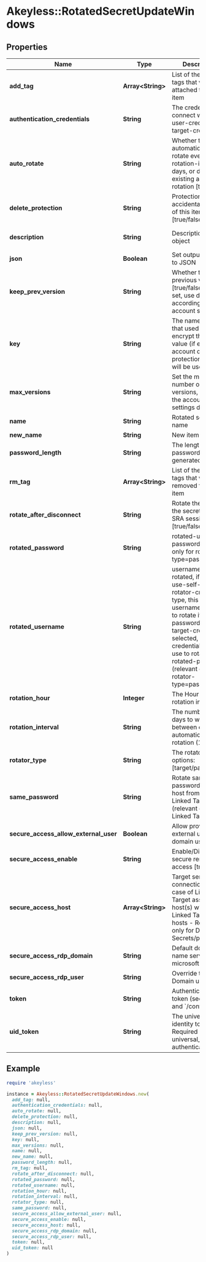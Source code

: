 # Akeyless::RotatedSecretUpdateWindows

## Properties

| Name | Type | Description | Notes |
| ---- | ---- | ----------- | ----- |
| **add_tag** | **Array&lt;String&gt;** | List of the new tags that will be attached to this item | [optional] |
| **authentication_credentials** | **String** | The credentials to connect with use-user-creds/use-target-creds | [optional][default to &#39;use-user-creds&#39;] |
| **auto_rotate** | **String** | Whether to automatically rotate every --rotation-interval days, or disable existing automatic rotation [true/false] | [optional] |
| **delete_protection** | **String** | Protection from accidental deletion of this item [true/false] | [optional] |
| **description** | **String** | Description of the object | [optional][default to &#39;default_metadata&#39;] |
| **json** | **Boolean** | Set output format to JSON | [optional][default to false] |
| **keep_prev_version** | **String** | Whether to keep previous version [true/false]. If not set, use default according to account settings | [optional] |
| **key** | **String** | The name of a key that used to encrypt the secret value (if empty, the account default protectionKey key will be used) | [optional] |
| **max_versions** | **String** | Set the maximum number of versions, limited by the account settings defaults. | [optional] |
| **name** | **String** | Rotated secret name |  |
| **new_name** | **String** | New item name | [optional] |
| **password_length** | **String** | The length of the password to be generated | [optional] |
| **rm_tag** | **Array&lt;String&gt;** | List of the existent tags that will be removed from this item | [optional] |
| **rotate_after_disconnect** | **String** | Rotate the value of the secret after SRA session ends [true/false] | [optional][default to &#39;false&#39;] |
| **rotated_password** | **String** | rotated-username password (relevant only for rotator-type&#x3D;password) | [optional] |
| **rotated_username** | **String** | username to be rotated, if selected use-self-creds at rotator-creds-type, this username will try to rotate it&#39;s own password, if use-target-creds is selected, target credentials will be use to rotate the rotated-password (relevant only for rotator-type&#x3D;password) | [optional] |
| **rotation_hour** | **Integer** | The Hour of the rotation in UTC | [optional] |
| **rotation_interval** | **String** | The number of days to wait between every automatic key rotation (1-365) | [optional] |
| **rotator_type** | **String** | The rotator type. options: [target/password] |  |
| **same_password** | **String** | Rotate same password for each host from the Linked Target (relevant only for Linked Target) | [optional] |
| **secure_access_allow_external_user** | **Boolean** | Allow providing external user for a domain users | [optional][default to false] |
| **secure_access_enable** | **String** | Enable/Disable secure remote access [true/false] | [optional] |
| **secure_access_host** | **Array&lt;String&gt;** | Target servers for connections (In case of Linked Target association, host(s) will inherit Linked Target hosts - Relevant only for Dynamic Secrets/producers) | [optional] |
| **secure_access_rdp_domain** | **String** | Default domain name server. i.e. microsoft.com | [optional] |
| **secure_access_rdp_user** | **String** | Override the RDP Domain username | [optional] |
| **token** | **String** | Authentication token (see &#x60;/auth&#x60; and &#x60;/configure&#x60;) | [optional] |
| **uid_token** | **String** | The universal identity token, Required only for universal_identity authentication | [optional] |

## Example

```ruby
require 'akeyless'

instance = Akeyless::RotatedSecretUpdateWindows.new(
  add_tag: null,
  authentication_credentials: null,
  auto_rotate: null,
  delete_protection: null,
  description: null,
  json: null,
  keep_prev_version: null,
  key: null,
  max_versions: null,
  name: null,
  new_name: null,
  password_length: null,
  rm_tag: null,
  rotate_after_disconnect: null,
  rotated_password: null,
  rotated_username: null,
  rotation_hour: null,
  rotation_interval: null,
  rotator_type: null,
  same_password: null,
  secure_access_allow_external_user: null,
  secure_access_enable: null,
  secure_access_host: null,
  secure_access_rdp_domain: null,
  secure_access_rdp_user: null,
  token: null,
  uid_token: null
)
```

